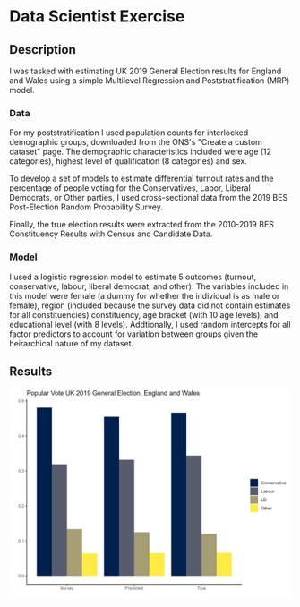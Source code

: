 # Data Scientist Exercise

## Description
I was tasked with estimating UK 2019 General Election results for England and Wales using a simple Multilevel Regression and Poststratification (MRP) model.

### Data
For my poststratification I used population counts for interlocked demographic groups, downloaded from the ONS's "Create  a custom dataset" page. The demographic characteristics included were age (12 categories), highest level of qualification (8 categories) and sex.

To develop a set of models to estimate differential turnout rates and the percentage of people voting for the Conservatives, Labor, Liberal Democrats, or Other parties, I used cross-sectional data from the 2019 BES Post-Election Random Probability Survey.

Finally, the true election results were extracted from the 2010-2019 BES Constituency Results with Census and Candidate Data.

### Model
I used a logistic regression model to estimate 5 outcomes (turnout, conservative, labour, liberal democrat, and other). The variables included in this model were female (a dummy for whether the individual is as male or female), region (included because the survey data did not contain estimates for all constituencies) constituency, age bracket (with 10 age levels), and educational level (with 8 levels). Addtionally, I used random intercepts for all factor predictors to account for variation between groups given the heirarchical nature of my dataset. 

## Results
![Popular Vote](PopularVotePlot.png)
